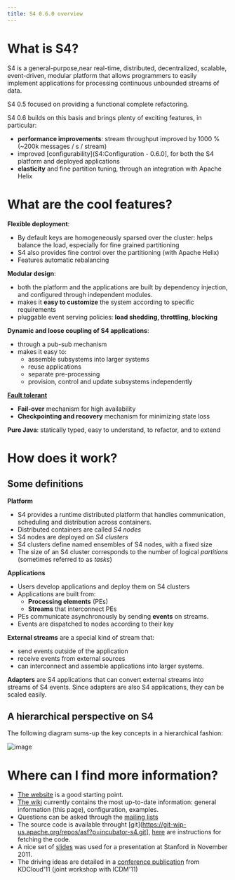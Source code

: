 ```yaml
---
title: S4 0.6.0 overview
---
```




# What is S4?

S4 is a general-purpose,near real-time, distributed, decentralized, scalable, event-driven, modular platform that allows programmers to easily implement applications for processing continuous unbounded streams of data.


S4 0.5 focused on providing a functional complete refactoring.

S4 0.6 builds on this basis and brings plenty of exciting features, in particular:

* **performance improvements**: stream throughput improved by 1000 % (~200k messages / s / stream)
* improved [configurability](S4:Configuration - 0.6.0], for both the S4 platform and deployed applications
* **elasticity** and fine partition tuning, through an integration with Apache Helix


# What are the cool features?

**Flexible deployment**:

* By default keys are homogeneously sparsed over the cluster: helps balance the load, especially for fine grained partitioning
* S4 also provides fine control over the partitioning (with Apache Helix)
* Features automatic rebalancing

**Modular design**:

* both the platform and the applications are built by dependency injection, and configured through independent modules.
* makes it **easy to customize** the system according to specific requirements
* pluggable event serving policies: **load shedding, throttling, blocking**

**Dynamic and loose coupling of S4 applications**:

* through a pub-sub mechanism
* makes it easy to:
	* assemble subsystems into larger systems
	* reuse applications
	* separate pre-processing
	* provision, control and update subsystems independently


**[Fault tolerant](fault_tolerance)**


* **Fail-over** mechanism for high availability
* **Checkpointing and recovery** mechanism for minimizing state loss

**Pure Java**: statically typed, easy to understand, to refactor, and to extend




# How does it work?

## Some definitions

**Platform**

* S4 provides a runtime distributed platform that handles communication, scheduling and distribution across containers.
* Distributed containers are called *S4 nodes*
* S4 nodes are deployed on *S4 clusters*
* S4 clusters define named ensembles of S4 nodes, with a fixed size
* The size of an S4 cluster corresponds to the number of logical *partitions* (sometimes referred to as _tasks_)

**Applications**


* Users develop applications and deploy them on S4 clusters
* Applications are built from:
	* **Processing elements** (PEs)
	* **Streams** that interconnect PEs
* PEs communicate asynchronously by sending **events** on streams.
* Events are dispatched to nodes according to their key

**External streams** are a special kind of stream that:

* send events outside of the application
* receive events from external sources
* can interconnect and assemble applications into larger systems.

**Adapters** are S4 applications that can convert external streams into streams of S4 events. Since adapters are also S4 applications, they can be scaled easily.




## A hierarchical perspective on S4

The following diagram sums-up the key concepts in a hierarchical fashion:

![image](/images/doc/0.6.0/S4_hierarchical_archi.png)

# Where can I find more information?

* [The website](http://incubator.apache.org/s4/) is a good starting point.
* [The wiki](https://cwiki.apache.org/confluence/display/S4/) currently contains the most up-to-date information: general information (this page), configuration, examples.
* Questions can be asked through the [mailing lists](https://cwiki.apache.org/confluence/display/S4/S4+Apache+mailing+lists)
* The source code is available throught [git](https://git-wip-us.apache.org/repos/asf?p=incubator-s4.git], [here](http://incubator.apache.org/s4/contrib/) are instructions for fetching the code.
* A nice set of [slides](http://www.slideshare.net/leoneu/20111104-s4-overview) was used for a presentation at Stanford in November 2011.
* The driving ideas are detailed in a [conference publication](http://www.4lunas.org/pub/2010-s4.pdf) from KDCloud'11 (joint workshop with ICDM'11)